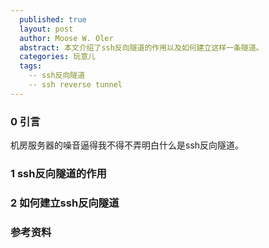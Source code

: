 ```yaml
---
  published: true
  layout: post
  author: Moose W. Oler
  abstract: 本文介绍了ssh反向隧道的作用以及如何建立这样一条隧道。
  categories: 玩意儿
  tags:
    -- ssh反向隧道
    -- ssh reverse tunnel
---
```


### 0 引言

机房服务器的噪音逼得我不得不弄明白什么是ssh反向隧道。

### 1 ssh反向隧道的作用

### 2 如何建立ssh反向隧道

### 参考资料
